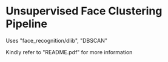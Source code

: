 # Unsupervised Face Clustering Pipeline

Uses "face_recognition/dlib", "DBSCAN"

Kindly refer to "README.pdf" for more information